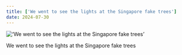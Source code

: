 ```yaml
---
title: ['We went to see the lights at the Singapore fake trees']
date: 2024-07-30
---
```


![‘We went to see the lights at the Singapore fake trees’](/240730_we-went-to_0.jpg)

We went to see the lights at the Singapore fake trees
